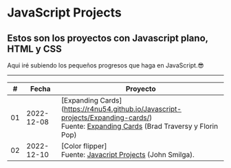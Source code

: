 # JavaScript Projects
## Estos son los proyectos con Javascript plano, HTML y CSS
Aqui iré subiendo los pequeños progresos que haga en JavaScript.😎
<hr>

|  #  | Fecha      | Proyecto                                                                                                                                                                                                                                                                                                                                                                                                                                              |
| :-: | ---------- | ------------------------------------------------------------------------------------------------------------------------------------------------------------------------------------------------------------------------------------------------------------------------------------------------------------------------------------------------------------------------------------------------------------------------------------------------------ |
| 01  | 2022-12-08 | [Expanding Cards] (https://r4nu54.github.io/Javascript-projects/Expanding-cards/) <br> Fuente: [Expanding Cards](https://github.com/bradtraversy/50projects50days/tree/master/expanding-cards) (Brad Traversy y Florin Pop) |
| 02  | 2022-12-10 | [Color flipper] <br> Fuente: [Javacript Projects](https://www.vanillajavascriptprojects.com/) (John Smilga). |


